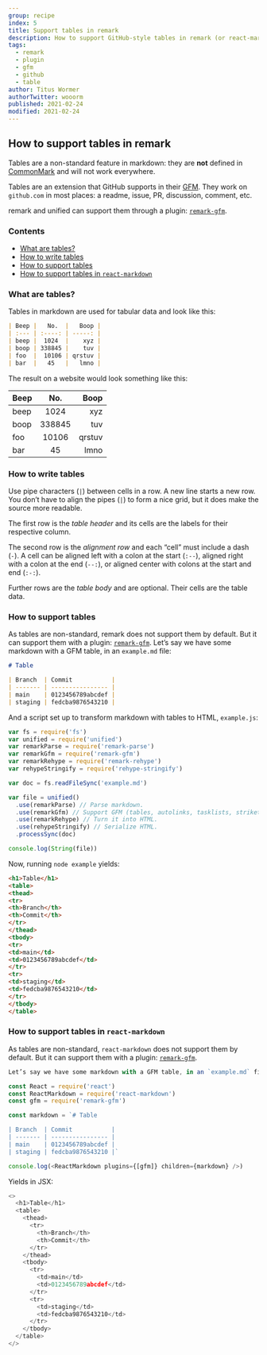 ```yaml
---
group: recipe
index: 5
title: Support tables in remark
description: How to support GitHub-style tables in remark (or react-markdown)
tags:
  - remark
  - plugin
  - gfm
  - github
  - table
author: Titus Wormer
authorTwitter: wooorm
published: 2021-02-24
modified: 2021-02-24
---
```


## How to support tables in remark

Tables are a non-standard feature in markdown: they are **not** defined in
[CommonMark][] and will not work everywhere.

Tables are an extension that GitHub supports in their [GFM][].
They work on `github.com` in most places: a readme, issue, PR, discussion,
comment, etc.

remark and unified can support them through a plugin:
[`remark-gfm`][remark-gfm].

### Contents

*   [What are tables?](#what-are-tables)
*   [How to write tables](#how-to-write-tables)
*   [How to support tables](#how-to-support-tables)
*   [How to support tables in `react-markdown`](#how-to-support-tables-in-react-markdown)

### What are tables?

Tables in markdown are used for tabular data and look like this:

```markdown
| Beep |   No.  |   Boop |
| :--- | :----: | -----: |
| beep |  1024  |    xyz |
| boop | 338845 |    tuv |
| foo  |  10106 | qrstuv |
| bar  |   45   |   lmno |
```

The result on a website would look something like this:

| Beep |   No.  |   Boop |
| :--- | :----: | -----: |
| beep |  1024  |    xyz |
| boop | 338845 |    tuv |
| foo  |  10106 | qrstuv |
| bar  |   45   |   lmno |

### How to write tables

Use pipe characters (`|`) between cells in a row.
A new line starts a new row.
You don’t have to align the pipes (`|`) to form a nice grid, but it does make
the source more readable.

The first row is the *table header* and its cells are the labels for their
respective column.

The second row is the *alignment row* and each “cell” must include a dash (`-`).
A cell can be aligned left with a colon at the start (`:--`), aligned right with
a colon at the end (`--:`), or aligned center with colons at the start and end
(`:-:`).

Further rows are the *table body* and are optional.
Their cells are the table data.

### How to support tables

As tables are non-standard, remark does not support them by default.
But it can support them with a plugin: [`remark-gfm`][remark-gfm].
Let’s say we have some markdown with a GFM table, in an `example.md` file:

```markdown
# Table

| Branch  | Commit           |
| ------- | ---------------- |
| main    | 0123456789abcdef |
| staging | fedcba9876543210 |
```

And a script set up to transform markdown with tables to HTML, `example.js`:

```javascript
var fs = require('fs')
var unified = require('unified')
var remarkParse = require('remark-parse')
var remarkGfm = require('remark-gfm')
var remarkRehype = require('remark-rehype')
var rehypeStringify = require('rehype-stringify')

var doc = fs.readFileSync('example.md')

var file = unified()
  .use(remarkParse) // Parse markdown.
  .use(remarkGfm) // Support GFM (tables, autolinks, tasklists, strikethrough).
  .use(remarkRehype) // Turn it into HTML.
  .use(rehypeStringify) // Serialize HTML.
  .processSync(doc)

console.log(String(file))
```

Now, running `node example` yields:

```html
<h1>Table</h1>
<table>
<thead>
<tr>
<th>Branch</th>
<th>Commit</th>
</tr>
</thead>
<tbody>
<tr>
<td>main</td>
<td>0123456789abcdef</td>
</tr>
<tr>
<td>staging</td>
<td>fedcba9876543210</td>
</tr>
</tbody>
</table>
```

### How to support tables in `react-markdown`

As tables are non-standard, `react-markdown` does not support them by default.
But it can support them with a plugin: [`remark-gfm`][remark-gfm].

```js
Let’s say we have some markdown with a GFM table, in an `example.md` file:

const React = require('react')
const ReactMarkdown = require('react-markdown')
const gfm = require('remark-gfm')

const markdown = `# Table

| Branch  | Commit           |
| ------- | ---------------- |
| main    | 0123456789abcdef |
| staging | fedcba9876543210 |`

console.log(<ReactMarkdown plugins={[gfm]} children={markdown} />)
```

Yields in JSX:

```javascript
<>
  <h1>Table</h1>
  <table>
    <thead>
      <tr>
        <th>Branch</th>
        <th>Commit</th>
      </tr>
    </thead>
    <tbody>
      <tr>
        <td>main</td>
        <td>0123456789abcdef</td>
      </tr>
      <tr>
        <td>staging</td>
        <td>fedcba9876543210</td>
      </tr>
    </tbody>
  </table>
</>
```

[commonmark]: https://commonmark.org

[gfm]: https://github.github.com/gfm/

[remark-gfm]: https://github.com/remarkjs/remark-gfm
